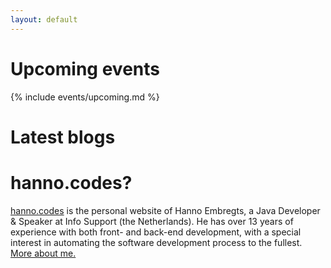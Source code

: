```yaml
---
layout: default
---
```


# Upcoming events

{% include events/upcoming.md %}

# Latest blogs

# hanno.codes?

[hanno.codes](https://hanno.codes) is the personal website of Hanno Embregts, a Java Developer & Speaker at Info Support (the Netherlands). He has over 13 years of experience with both front- and back-end development, with a special interest in automating the software development process to the fullest. [More about me.](/bio)

